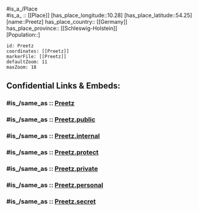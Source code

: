 ﻿---
confidential: public
isDeleted: false
location:
- 54.25
- 10.28
mapmarker: city
mapzoom:
- 7
- 12
SpocWebEntityId: 33509
tags:
- geo/City
type: City
---

#is_a_/Place  
#is_a_ :: [[Place]] 
[has_place_longitude::10.28] 
[has_place_latitude::54.25] 
[name::Preetz] 
has_place_country:: [[Germany]]  
has_place_province:: [[Schleswig-Holstein]]  
[Population::] 



```leaflet
id: Preetz
coordinates: [[Preetz]] 
markerFile: [[Preetz]] 
defaultZoom: 11 
maxZoom: 18
```


## Confidential Links & Embeds: 

### #is_/same_as :: [Preetz](/_Standards/Earth/Continent/Europe/Europe~Central/Germany/Germany~West/Schleswig-Holstein/counties~SH/Plön/cities~Plön/Preetz.md) 

### #is_/same_as :: [Preetz.public](/_public/Earth/Continent/Europe/Europe~Central/Germany/Germany~West/Schleswig-Holstein/counties~SH/Plön/cities~Plön/Preetz.public.md) 

### #is_/same_as :: [Preetz.internal](/_internal/Earth/Continent/Europe/Europe~Central/Germany/Germany~West/Schleswig-Holstein/counties~SH/Plön/cities~Plön/Preetz.internal.md) 

### #is_/same_as :: [Preetz.protect](/_protect/Earth/Continent/Europe/Europe~Central/Germany/Germany~West/Schleswig-Holstein/counties~SH/Plön/cities~Plön/Preetz.protect.md) 

### #is_/same_as :: [Preetz.private](/_private/Earth/Continent/Europe/Europe~Central/Germany/Germany~West/Schleswig-Holstein/counties~SH/Plön/cities~Plön/Preetz.private.md) 

### #is_/same_as :: [Preetz.personal](/_personal/Earth/Continent/Europe/Europe~Central/Germany/Germany~West/Schleswig-Holstein/counties~SH/Plön/cities~Plön/Preetz.personal.md) 

### #is_/same_as :: [Preetz.secret](/_secret/Earth/Continent/Europe/Europe~Central/Germany/Germany~West/Schleswig-Holstein/counties~SH/Plön/cities~Plön/Preetz.secret.md)

